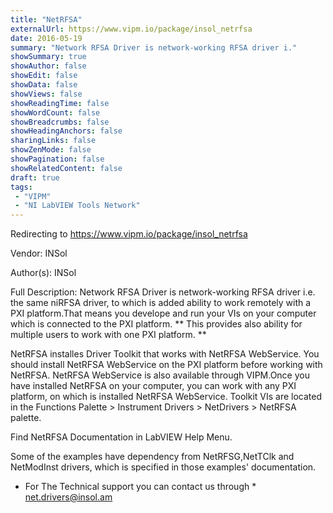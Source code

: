 ```yaml
---
title: "NetRFSA"
externalUrl: https://www.vipm.io/package/insol_netrfsa
date: 2016-05-19
summary: "Network RFSA Driver is network-working RFSA driver i."
showSummary: true
showAuthor: false
showEdit: false
showData: false
showViews: false
showReadingTime: false
showWordCount: false
showBreadcrumbs: false
showHeadingAnchors: false
sharingLinks: false
showZenMode: false
showPagination: false
showRelatedContent: false
draft: true
tags:
 - "VIPM"
 - "NI LabVIEW Tools Network"
---
```


Redirecting to https://www.vipm.io/package/insol_netrfsa

Vendor: INSol

Author(s): INSol
 
Full Description:
Network RFSA Driver is network-working RFSA driver i.e. the same niRFSA driver, to which is added ability to work remotely with a PXI platform.That means you develope and run your VIs on your computer which is connected to the PXI platform. ** This provides also ability for multiple users to work with one PXI platform. **

NetRFSA installes Driver Toolkit that works with NetRFSA WebService. You should install NetRFSA WebService on the PXI platform before working with NetRFSA. NetRFSA WebService is also available through VIPM.Once you have installed NetRFSA on your computer, you can work with any PXI platform, on which is installed NetRFSA WebService.
Toolkit VIs are located in the Functions Palette > Instrument Drivers > NetDrivers > NetRFSA palette.

Find NetRFSA Documentation in LabVIEW Help Menu.

Some of the examples have dependency from NetRFSG,NetTClk and NetModInst drivers, which is specified in those examples' documentation.

* For The Technical support you can contact us through * <u> net.drivers@insol.am </u>